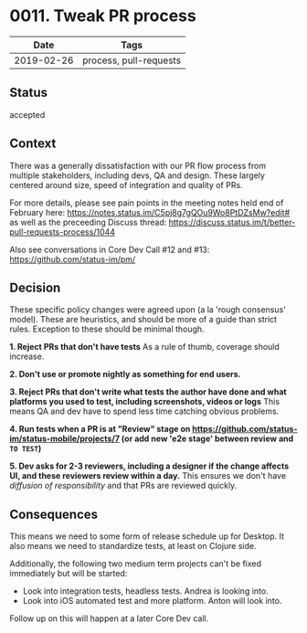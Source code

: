 # 0011. Tweak PR process

| Date | Tags |
|---|---|
| 2019-02-26 | process, pull-requests |


## Status

accepted

## Context

There was a generally dissatisfaction with our PR flow process from multiple stakeholders, including devs, QA and design. These largely centered around size, speed of integration and quality of PRs.

For more details, please see pain points in the meeting notes held end of February here: https://notes.status.im/C5pj8g7gQOu9Wo8PtDZsMw?edit# as well as the preceeding Discuss thread: https://discuss.status.im/t/better-pull-requests-process/1044

Also see conversations in Core Dev Call #12 and #13: https://github.com/status-im/pm/

## Decision

These specific policy changes were agreed upon (a la 'rough consensus' model). These are heuristics, and should be more of a guide than strict rules. Exception to these should be minimal though.

**1. Reject PRs that don't have tests**
As a rule of thumb, coverage should increase.

**2. Don't use or promote nightly as something for end users.**

**3. Reject PRs that don't write what tests the author have done and what platforms you used to test, including screenshots, videos or logs**
This means QA and dev have to spend less time catching obvious problems.

**4. Run tests when a PR is at "Review" stage on https://github.com/status-im/status-mobile/projects/7 (or add new 'e2e stage' between review and `TO TEST`)**

**5. Dev asks for 2-3 reviewers, including a designer if the change affects UI, and these reviewers review within a day.**
This ensures we don't have *diffusion of responsibility* and that PRs are reviewed quickly.

## Consequences

This means we need to some form of release schedule up for Desktop. It also means we need to standardize tests, at least on Clojure side.

Additionally, the following two medium term projects can't be fixed immediately but will be started:

- Look into integration tests, headless tests. Andrea is looking into.
- Look into iOS automated test and more platform. Anton will look into.

Follow up on this will happen at a later Core Dev call.
